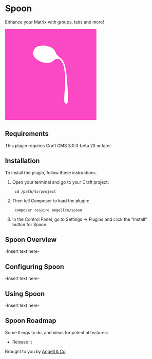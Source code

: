 # Spoon

Enhance your Matrix with groups, tabs and more!

![Icon](resources/img/icon.png)

## Requirements

This plugin requires Craft CMS 3.0.0-beta.23 or later.

## Installation

To install the plugin, follow these instructions.

1. Open your terminal and go to your Craft project:

        cd /path/to/project

2. Then tell Composer to load the plugin:

        composer require angellco/spoon

3. In the Control Panel, go to Settings → Plugins and click the “Install” button for Spoon.

## Spoon Overview

-Insert text here-

## Configuring Spoon

-Insert text here-

## Using Spoon

-Insert text here-

## Spoon Roadmap

Some things to do, and ideas for potential features:

* Release it

Brought to you by [Angell & Co](https://angell.io)
